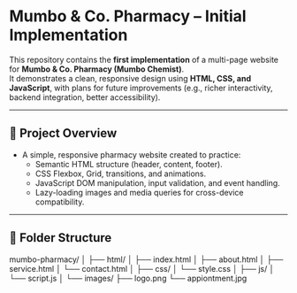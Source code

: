 # Mumbo & Co. Pharmacy – Initial Implementation

This repository contains the **first implementation** of a multi-page website for **Mumbo & Co. Pharmacy (Mumbo Chemist)**.  
It demonstrates a clean, responsive design using **HTML, CSS, and JavaScript**, with plans for future improvements (e.g., richer interactivity, backend integration, better accessibility).

---

## 📖 Project Overview
- A simple, responsive pharmacy website created to practice:
  - Semantic HTML structure (header, content, footer).
  - CSS Flexbox, Grid, transitions, and animations.
  - JavaScript DOM manipulation, input validation, and event handling.
  - Lazy-loading images and media queries for cross-device compatibility.

---

## 📂 Folder Structure
mumbo-pharmacy/
│
├── html/
│   ├── index.html
│   ├── about.html
│   ├── service.html
│   └── contact.html
│
├── css/
│   └── style.css
│
├── js/
│   └── script.js
│
└── images/
    ├── logo.png
    └── appiontment.jpg
    
